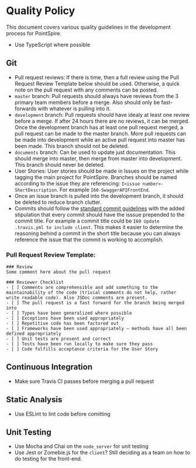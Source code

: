 # Quality Policy

This document covers various quality guidelines in the development process for PointSpire.

- Use TypeScript where possible

## Git

- Pull request reviews: If there is time, then a full review using the Pull Request Review Template below should be used. Otherwise, a quick note on the pull request with any comments can be posted.
- `master` branch: Pull requests should always have reviews from the 3 primary team members before a merge. Also should only be fast-forwards with whatever is pulling into it. 
- `development` branch: Pull requests should have idealy at least one review before a merge. If after 24 hours there are no reviews, it can be merged. Once the development branch has at least one pull request merged, a pull request can be made to the master branch. More pull requests can be made into development while an active pull request into master has been made. This branch should not be deleted.
- `documents` branch: Can be used to update just documentation. This should merge into master, then merge from master into development. This branch should never be deleted.
- User Stories: User stories should be made in Issues on the project while tagging the main project for PointSpire. Branches should be named according to the issue they are referencing: `I<issue number>-ShortDescription`. For example `I60-SwaggerAPIFrontEnd`.
- Once an issue branch is pulled into the development branch, it should be deleted to reduce branch clutter.
- Commits should follow the [standard commit guidelines](https://chris.beams.io/posts/git-commit/) with the added stipulation that every commit should have the isssue prepended to the commit title. For example a commit title could be `I60 Update .travis.yml to include client`. This makes it easier to determine the reasoning behind a commit in the short title because you can always reference the issue that the commit is working to accomplish.

### Pull Request Review Template:

```
### Review
Some comment here about the pull request

### Reviewer Checklist
- [ ] Comments are comprehensible and add something to the maintainability of the code (trivial comments do not help, rather write readable code). Also JSDoc comments are present. 
- [ ] The pull request is a fast forward for the branch being merged into
- [ ] Types have been generalized where possible
- [ ] Exceptions have been used appropriately
- [ ] Repetitive code has been factored out
- [ ] Frameworks have been used appropriately – methods have all been defined appropriately
- [ ] Unit tests are present and correct
- [ ] Tests have been run locally to make sure they pass
- [ ] Code fulfills acceptance criteria for the User Story
```

## Continuous Integration

- Make sure Travis CI passes before merging a pull request

## Static Analysis

- Use ESLint to lint code before comitting

## Unit Testing

- Use Mocha and Chai on the `node_server` for unit testing
- Use Jest or Zomebie.js for the `client`? Still deciding as a team on how to do testing for the front-end.